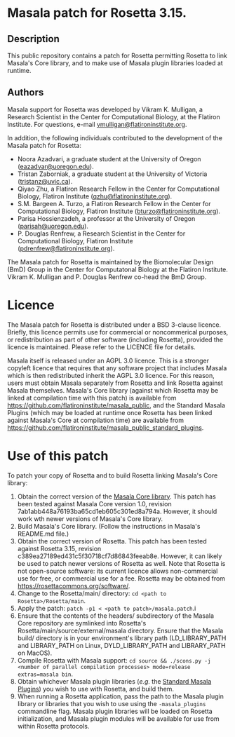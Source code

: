 # Masala patch for Rosetta 3.15.

## Description 
This public repository contains a patch for Rosetta permitting Rosetta to link Masala's Core library, and to make use of Masala plugin libraries loaded at runtime.

## Authors

Masala support for Rosetta was developed by Vikram K. Mulligan, a Research Scientist in the Center for Computational Biology, at the Flatiron Institute.  For questions, e-mail vmulligan@flatironinstitute.org.

In addition, the following individuals contributed to the development of the Masala patch for Rosetta:

- Noora Azadvari, a graduate student at the University of Oregon (eazadvar@uoregon.edu).
- Tristan Zaborniak, a graduate student at the University of Victoria (tristanz@uvic.ca).
- Qiyao Zhu, a Flatiron Research Fellow in the Center for Computational Biology, Flatiron Institute (qzhu@flatironinstitute.org).
- S.M. Bargeen A. Turzo, a Flatiron Research Fellow in the Center for Computational Biology, Flatiron Institute (bturzo@flatironinstitute.org).
- Parisa Hossienzadeh, a professor at the University of Oregon (parisah@uoregon.edu).
- P. Douglas Renfrew, a Research Scientist in the Center for Computational Biology, Flatiron Institute (pdrenfrew@flatironinstitute.org).

The Masala patch for Rosetta is maintained by the Biomolecular Design (BmD) Group in the Center for Computatonal Biology at the Flatiron Institute.  Vikram K. Mulligan and P. Douglas Renfrew co-head the BmD Group.

# Licence

The Masala patch for Rosetta is distributed under a BSD 3-clause licence.  Briefly, this licence permits use for commercial or noncommerical purposes, or redistribution as part of other software (including Rosetta), provided the licence is maintained.  Please refer to the LICENCE file for details.

Masala itself is released under an AGPL 3.0 licence.  This is a stronger copyleft licence that requires that any software project that includes Masala which is then redistributed inherit the AGPL 3.0 licence.  For this reason, users must obtain Masala separately from Rosetta and link Rosetta against Masala themselves.  Masala's Core library (against which Rosetta may be linked at compilation time with this patch) is available from <a href="https://github.com/flatironinstitute/masala_public">https://github.com/flatironinstitute/masala_public</a>, and the Standard Masala Plugins (which may be loaded at runtime once Rosetta has been linked against Masala's Core at compilation time) are available from <a href="https://github.com/flatironinstitute/masala_public_standard_plugins">https://github.com/flatironinstitute/masala_public_standard_plugins</a>.

# Use of this patch

To patch your copy of Rosetta and to build Rosetta linking Masala's Core library:

1.  Obtain the correct version of the [Masala Core library](https://github.com/flatironinstitute/masala_public).  This patch has been tested against Masala Core version 1.0, revision 7ab1abb448a76193ba65cd1eb605c301ed8a794a.  However, it should work wth newer versions of Masala's Core library.
2.  Build Masala's Core library.  (Follow the instructions in Masala's README.md file.)
3.  Obtain the correct version of Rosetta.  This patch has been tested against Rosetta 3.15, revision c389ea27189ed431c5f30718cf7d86843feeab8e.  However, it can likely be used to patch newer versions of Rosetta as well.  Note that Rosetta is not open-source software: its current licence allows non-commercial use for free, or commercial use for a fee.  Rosetta may be obtained from <a href="https://rosettacommons.org/software/">https://rosettacommons.org/software/</a>.
4.  Change to the Rosetta/main/ directory: `cd <path to Rosetta>/Rosetta/main`.
5.  Apply the patch: `patch -p1 < <path to patch>/masala.patch`.i
6.  Ensure that the contents of the headers/ subdirectory of the Masala Core repository are symlinked into Rosetta's Rosetta/main/source/external/masala directory.  Ensure that the Masala build/ directory is in your environment's library path (LD_LIBRARY_PATH and LIBRARY_PATH on Linux, DYLD_LIBRARY_PATH and LIBRARY_PATH on MacOS).
7.  Compile Rosetta with Masala support: `cd source && ./scons.py -j <number of parallel compilation processes> mode=release extras=masala bin`.
8.  Obtain whichever Masala plugin libraries (_e.g._ the [Standard Masala Plugins](https://github.com/flatironinstitute/masala_public_standard_plugins)) you wish to use with Rosetta, and build them.
9.  When running a Rosetta application, pass the path to the Masala plugin library or libraries that you wish to use using the `-masala_plugins` commandline flag.  Masala plugin libraries will be loaded on Rosetta initialization, and Masala plugin modules will be available for use from within Rosetta protocols.
